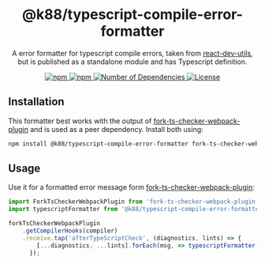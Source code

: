 <h1 align="center">@k88/typescript-compile-error-formatter</h1>
<p align="center">A error formatter for typescript compile errors, taken from <a href="https://github.com/facebook/create-react-app/blob/master/packages/react-dev-utils/typescriptFormatter.js" target="_blank">react-dev-utils</a>, but is published as a standalone module and has Typescript definition.</p>

<p align="center">
    <a href="https://www.npmjs.com/package/@k88/typescript-compile-error-formatter">
        <img src="https://img.shields.io/npm/v/@k88/typescript-compile-error-formatter.svg?style=square" title="npm" />
    </a>
    <a href="https://www.npmjs.com/package/@k88/typescript-compile-error-formatter">
        <img src="https://img.shields.io/npm/dt/@k88/typescript-compile-error-formatter.svg?style=square" title="npm" />
    </a>
    <a href="https://www.npmjs.com/package/@k88/typescript-compile-error-formatter?activeTab=dependents">
        <img src="https://badgen.net/npm/dependents/@k88/typescript-compile-error-formatter" title="Number of Dependencies" />
    </a>
    <a href="./LICENSE">
        <img src="https://img.shields.io/npm/l/@k88/typescript-compile-error-formatter.svg?style=square" title="License" />
    </a>
</p>

## Installation

This formatter best works with the output of [fork-ts-checker-webpack-plugin](https://www.npmjs.com/package/fork-ts-checker-webpack-plugin) and is used as a peer dependency. Install both using:

```bash
npm install @k88/typescript-compile-error-formatter fork-ts-checker-webpack-plugin --save-dev
```

## Usage

Use it for a formatted error message form [fork-ts-checker-webpack-plugin](https://www.npmjs.com/package/fork-ts-checker-webpack-plugin):

```javascript
import ForkTsCheckerWebpackPlugin from 'fork-ts-checker-webpack-plugin';
import typescriptFormatter from '@k88/typescript-compile-error-formatter';

forkTsCheckerWebpackPlugin
    .getCompilerHooks(compiler)
    .receive.tap('afterTypeScriptCheck', (diagnostics, lints) => {
        [...diagnostics, ...lints].forEach(msg, => typescriptFormatter(msg, true));
      });
```
